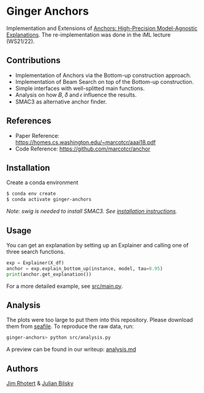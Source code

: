 # Ginger Anchors

Implementation and Extensions of [Anchors: High-Precision Model-Agnostic Explanations](https://homes.cs.washington.edu/~marcotcr/aaai18.pdf).
The re-implementation was done in the iML lecture (WS21/22).


## Contributions
* Implementation of Anchors via the Bottom-up construction approach.
* Implementation of Beam Search on top of the Bottom-up construction.
* Simple interfaces with well-splitted main functions.
* Analysis on how 𝐵, 𝛿 and 𝜖 influence the results.
* SMAC3 as alternative anchor finder.


## References
* Paper Reference: https://homes.cs.washington.edu/~marcotcr/aaai18.pdf
* Code Reference: https://github.com/marcotcr/anchor


## Installation

Create a conda environment
```bash
$ conda env create
$ conda activate ginger-anchors
```
*Note: swig is needed to install SMAC3. See [installation instructions](https://automl.github.io/SMAC3/master/pages/getting_started/installation.html).*


## Usage

You can get an explanation by setting up an Explainer and calling one of three search functions.

```python
exp = Explainer(X_df)
anchor = exp.explain_bottom_up(instance, model, tau=0.95)
print(anchor.get_explanation())
```

For a more detailed example, see [src/main.py](https://github.com/LUH-AI/ginger-anchors/blob/main/src/main.py).


## Analysis

The plots were too large to put them into this repository. Please download them from [seafile](https://seafile.cloud.uni-hannover.de/d/1ba613292c774f8c87dc/).
To reproduce the raw data, run:

```bash
ginger-anchors> python src/analysis.py
```
A preview can be found in our writeup: [analysis.md](https://github.com/automl-classroom/iml-ws21-projects-ginger-anchors/blob/main/analysis.md)


## Authors

[Jim Rhotert](https://github.com/Dschimm) & [Julian Bilsky](https://github.com/julianbil)

